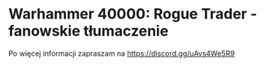 # Warhammer 40000: Rogue Trader - fanowskie tłumaczenie

Po więcej informacji zapraszam na https://discord.gg/uAvs4We5R9
